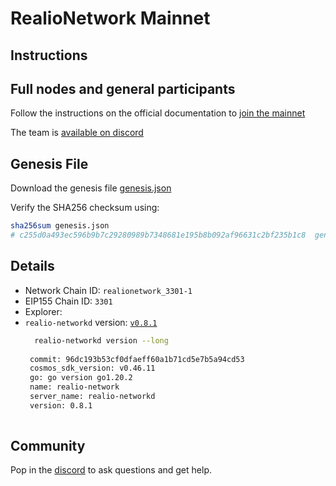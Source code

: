 # RealioNetwork Mainnet

## Instructions

## Full nodes and general participants

Follow the instructions on the official documentation to [join the mainnet](https://docs.realio.network/mainnet/overview) 

The team is [available on discord](https://discord.gg/Nv9EUbRnKb)

## Genesis File

Download the genesis file [genesis.json](./genesis.json)

Verify the SHA256 checksum using:

```bash
sha256sum genesis.json
# c255d0a493ec596b9b7c29280989b7348681e195b8b092af96631c2bf235b1c8  genesis.json
```

## Details

- Network Chain ID: `realionetwork_3301-1`
- EIP155 Chain ID: `3301`
- Explorer: 
- `realio-networkd` version: [`v0.8.1`](https://github.com/realiotech/realio-network/releases/tag/v0.8.1)
   ```bash
     realio-networkd version --long
    
    commit: 96dc193b53cf0dfaeff60a1b71cd5e7b5a94cd53
    cosmos_sdk_version: v0.46.11
    go: go version go1.20.2 
    name: realio-network
    server_name: realio-networkd
    version: 0.8.1
    
    ```

## Community

Pop in the [ discord](https://discord.gg/Nv9EUbRnKb) to ask questions and get help.
